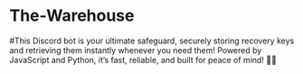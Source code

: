 # The-Warehouse
#This Discord bot is your ultimate safeguard, securely storing recovery keys and retrieving them instantly whenever you need them! Powered by JavaScript and Python, it’s fast, reliable, and built for peace of mind! 🚀🔐
